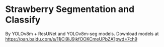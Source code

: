 # Strawberry Segmentation and Classify
By YOLOv8m + ResUNet and YOLOv8m-seg models.
Download models at https://pan.baidu.com/s/11jCi9lJ9jkfOOKCmeUPbZA?pwd=7ch9

